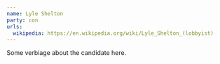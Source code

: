 ```yaml
---
name: Lyle Shelton
party: con
urls:
  wikipedia: https://en.wikipedia.org/wiki/Lyle_Shelton_(lobbyist)
---
```

Some verbiage about the candidate here.
